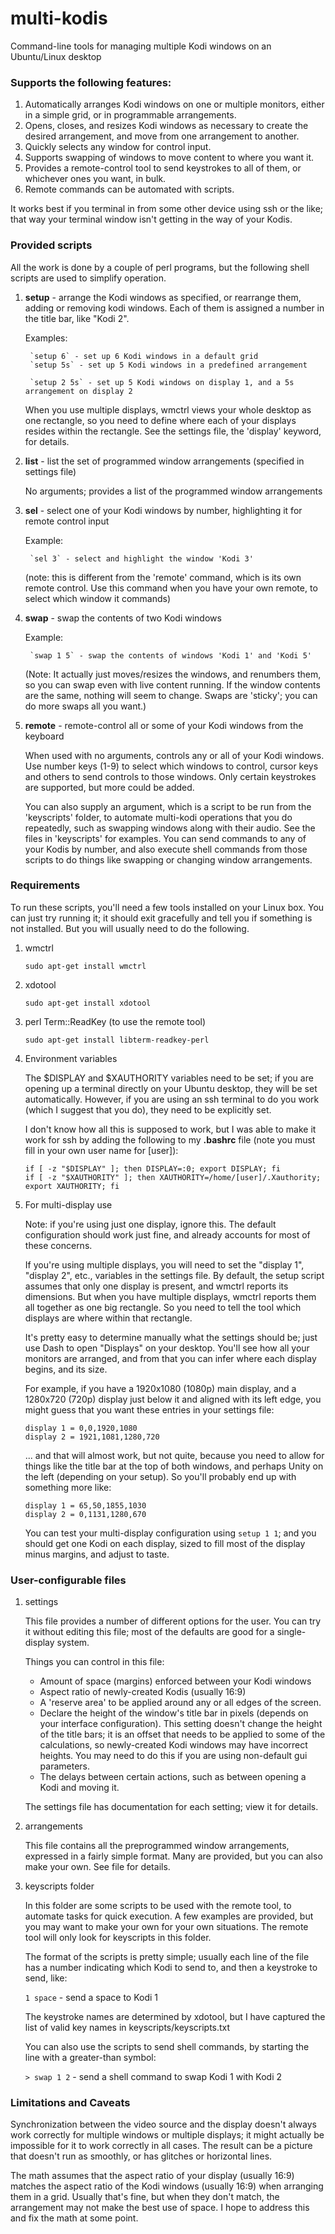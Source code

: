 # multi-kodis
Command-line tools for managing multiple Kodi windows on an Ubuntu/Linux desktop

### Supports the following features:

1. Automatically arranges Kodi windows on one or multiple monitors, either in a simple grid, or in programmable arrangements.
2. Opens, closes, and resizes Kodi windows as necessary to create the desired arrangement, and move from one arrangement to another.
3. Quickly selects any window for control input.
4. Supports swapping of windows to move content to where you want it.
5. Provides a remote-control tool to send keystrokes to all of them, or whichever ones you want, in bulk.
6. Remote commands can be automated with scripts.

It works best if you terminal in from some other device using ssh or the like; that way your terminal window isn't getting in the way of your Kodis.

### Provided scripts

All the work is done by a couple of perl programs, but the following shell scripts are used to simplify operation.

1. **setup** - arrange the Kodi windows as specified, or rearrange them, adding or removing kodi windows. Each of them is assigned a number in the title bar, like "Kodi 2".

	Examples:
	
		`setup 6` - set up 6 Kodi windows in a default grid
		`setup 5s` - set up 5 Kodi windows in a predefined arrangement

		`setup 2 5s` - set up 5 Kodi windows on display 1, and a 5s arrangement on display 2

	When you use multiple displays, wmctrl views your whole desktop as one rectangle, so you need to define where each of your displays resides within the rectangle. See the settings file, the 'display' keyword, for details.

2. **list** - list the set of programmed window arrangements (specified in settings file)

	No arguments; provides a list of the programmed window arrangements

3. **sel** - select one of your Kodi windows by number, highlighting it for remote control input

	Example:
	
		`sel 3` - select and highlight the window 'Kodi 3'

	(note: this is different from the 'remote' command, which is its own remote control. Use this command when you have your own remote, to select which window it commands)

4. **swap** - swap the contents of two Kodi windows

	Example:
	
		`swap 1 5` - swap the contents of windows 'Kodi 1' and 'Kodi 5'

	(Note: It actually just moves/resizes the windows, and renumbers them, so you can swap even with live content running. If the window contents are the same, nothing will seem to change. Swaps are 'sticky'; you can do more swaps all you want.)

5. **remote** - remote-control all or some of your Kodi windows from the keyboard

	When used with no arguments, controls any or all of your Kodi windows. Use number keys (1-9) to select which windows to control, cursor keys and others to send controls to those windows. Only certain keystrokes are supported, but more could be added.
	
	You can also supply an argument, which is a script to be run from the 'keyscripts' folder, to automate multi-kodi operations that you do repeatedly, such as swapping windows along with their audio. See the files in 'keyscripts' for examples. You can send commands to any of your Kodis by number, and also execute shell commands from those scripts to do things like swapping or changing window arrangements.

### Requirements

To run these scripts, you'll need a few tools installed on your Linux box. You can just try running it; it should exit gracefully and tell you if something is not installed. But you will usually need to do the following.

1. wmctrl

	`sudo apt-get install wmctrl`
	
2. xdotool

	`sudo apt-get install xdotool`
	
3. perl Term::ReadKey (to use the remote tool)

	`sudo apt-get install libterm-readkey-perl`

4. Environment variables

	The $DISPLAY and $XAUTHORITY variables need to be set; if you are opening up a terminal directly on your Ubuntu desktop, they will be set automatically. However, if you are using an ssh terminal to do you work (which I suggest that you do), they need to be explicitly set.
	
	I don't know how all this is supposed to work, but I was able to make it work for ssh by adding the following to my **.bashrc** file (note you must fill in your own user name for [user]):
	
	```
	if [ -z "$DISPLAY" ]; then DISPLAY=:0; export DISPLAY; fi
	if [ -z "$XAUTHORITY" ]; then XAUTHORITY=/home/[user]/.Xauthority; export XAUTHORITY; fi
	```

6. For multi-display use

	Note: if you're using just one display, ignore this. The default configuration should work just fine, and already accounts for most of these concerns.

	If you're using multiple displays, you will need to set the "display 1", "display 2", etc., variables in the settings file. By default, the setup script assumes that only one display is present, and wmctrl reports its dimensions. But when you have multiple displays, wmctrl reports them all together as one big rectangle. So you need to tell the tool which displays are where within that rectangle.
	
	It's pretty easy to determine manually what the settings should be; just use Dash to open "Displays" on your desktop. You'll see how all your monitors are arranged, and from that you can infer where each display begins, and its size.
	
	For example, if you have a 1920x1080 (1080p) main display, and a 1280x720 (720p) display just below it and aligned with its left edge, you might guess that you want these entries in your settings file:
	
	``` 
	display 1 = 0,0,1920,1080
	display 2 = 1921,1081,1280,720
	```
	
	... and that will almost work, but not quite, because you need to allow for things like the title bar at the top of both windows, and perhaps Unity on the left (depending on your setup). So you'll probably end up with something more like:
	
	``` 
	display 1 = 65,50,1855,1030
	display 2 = 0,1131,1280,670
	```
	
	You can test your multi-display configuration using `setup 1 1`; and you should get one Kodi on each display, sized to fill most of the display minus margins, and adjust to taste.

### User-configurable files

1. settings

	This file provides a number of different options for the user. You can try it without editing this file; most of the defaults are good for a single-display system.
	
	Things you can control in this file:
	
	* Amount of space (margins) enforced between your Kodi windows
	* Aspect ratio of newly-created Kodis (usually 16:9)
	* A 'reserve area' to be applied around any or all edges of the screen.
	* Declare the height of the window's title bar in pixels (depends on your interface configuration). This setting doesn't change the height of the title bars; it is an offset that needs to be applied to some of the calculations, so newly-created Kodi windows may have incorrect heights. You may need to do this if you are using non-default gui parameters.
	* The delays between certain actions, such as between opening a Kodi and moving it.
		
	The settings file has documentation for each setting; view it for details.
	
2. arrangements

	This file contains all the preprogrammed window arrangements, expressed in a fairly simple format. Many are provided, but you can also make your own. See file for details.
	
3. keyscripts folder

	In this folder are some scripts to be used with the remote tool, to automate tasks for quick execution. A few examples are provided, but you may want to make your own for your own situations. The remote tool will only look for keyscripts in this folder.
	
	The format of the scripts is pretty simple; usually each line of the file has a number indicating which Kodi to send to, and then a keystroke to send, like:
	
	`1 space` - send a space to Kodi 1
	
	The keystroke names are determined by xdotool, but I have captured the list of valid key names in keyscripts/keyscripts.txt
	
	You can also use the scripts to send shell commands, by starting the line with a greater-than symbol:
	
	`> swap 1 2` - send a shell command to swap Kodi 1 with Kodi 2

### Limitations and Caveats

Synchronization between the video source and the display doesn't always work correctly for multiple windows or multiple displays; it might actually be impossible for it to work correctly in all cases. The result can be a picture that doesn't run as smoothly, or has glitches or horizontal lines.

The math assumes that the aspect ratio of your display (usually 16:9) matches the aspect ratio of the Kodi windows (usually 16:9) when arranging them in a grid. Usually that's fine, but when they don't match, the arrangement may not make the best use of space. I hope to address this and fix the math at some point.

